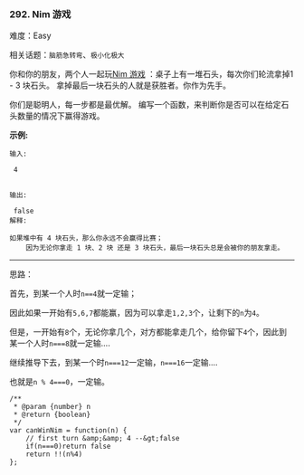 ### 292. Nim 游戏

难度：Easy

相关话题：`脑筋急转弯`、`极小化极大`

你和你的朋友，两个人一起玩[Nim 游戏](https://baike.baidu.com/item/Nim游戏/6737105)
：桌子上有一堆石头，每次你们轮流拿掉1 - 3 块石头。 拿掉最后一块石头的人就是获胜者。你作为先手。



你们是聪明人，每一步都是最优解。 编写一个函数，来判断你是否可以在给定石头数量的情况下赢得游戏。



 **示例:** 





```
输入:

 4


输出:

 false 
解释: 

如果堆中有 4 块石头，那么你永远不会赢得比赛；
    因为无论你拿走 1 块、2 块 还是 3 块石头，最后一块石头总是会被你的朋友拿走。

```


-----

思路：

首先，到某一个人时`n==4`就一定输；

因此如果一开始有`5,6,7`都能赢，因为可以拿走`1,2,3`个，让剩下的`n`为`4`。

但是，一开始有`8`个，无论你拿几个，对方都能拿走几个，给你留下`4`个，因此到某一个人时`n===8`就一定输....

继续推导下去，到某一个时`n===12`一定输，`n===16`一定输....

也就是`n % 4===0`，一定输。


```
/**
 * @param {number} n
 * @return {boolean}
 */
var canWinNim = function(n) {
    // first turn &amp;&amp; 4 --&gt;false
    if(n===0)return false
    return !!(n%4)
};



```
